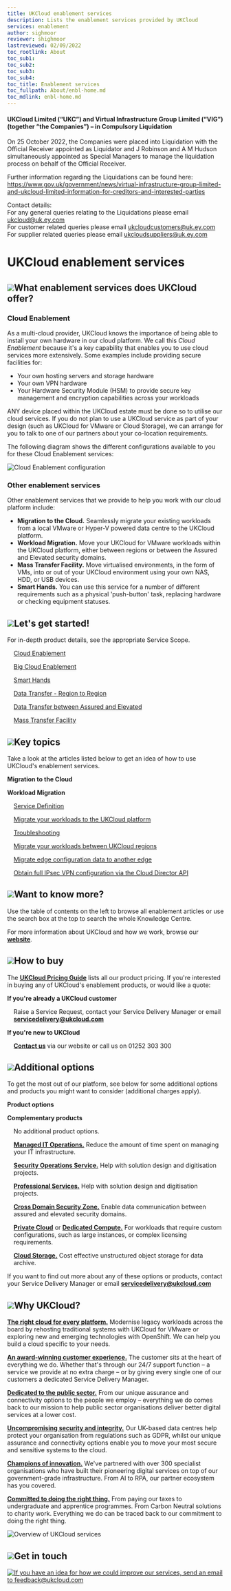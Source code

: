 ```yaml
---
title: UKCloud enablement services
description: Lists the enablement services provided by UKCloud
services: enablement
author: sighmoor
reviewer: shighmoor
lastreviewed: 02/09/2022
toc_rootlink: About
toc_sub1: 
toc_sub2:
toc_sub3:
toc_sub4:
toc_title: Enablement services
toc_fullpath: About/enbl-home.md
toc_mdlink: enbl-home.md
---
```


#### UKCloud Limited (“UKC”) and Virtual Infrastructure Group Limited (“VIG”) (together “the Companies”) – in Compulsory Liquidation

On 25 October 2022, the Companies were placed into Liquidation with the Official Receiver appointed as Liquidator and J Robinson and A M Hudson simultaneously appointed as Special Managers to manage the liquidation process on behalf of the Official Receiver.

Further information regarding the Liquidations can be found here: <https://www.gov.uk/government/news/virtual-infrastructure-group-limited-and-ukcloud-limited-information-for-creditors-and-interested-parties>

Contact details:<br>
For any general queries relating to the Liquidations please email <ukcloud@uk.ey.com><br>
For customer related queries please email <ukcloudcustomers@uk.ey.com><br>
For supplier related queries please email <ukcloudsuppliers@uk.ey.com>

# UKCloud enablement services

<div class="row">
  <div class="col-md-12">
    <h2><img src="images/home-ukc-logo.png">What enablement services does UKCloud offer?</h2>
  </div>
</div>

<div class="row">
  <div class="col-md-12">
    <h3>Cloud Enablement</h2>
  </div>
</div>

<div class="row">
  <div class="col-md-12">
    <p>As a multi-cloud provider, UKCloud knows the importance of being able to install your own hardware in our cloud platform. We call this <em>Cloud Enablement</em> because it's a key capability that enables you to use cloud services more extensively. Some examples include providing secure facilities for:</p>
    <ul>
      <li>Your own hosting servers and storage hardware</li>
      <li>Your own VPN hardware</li>
      <li>Your Hardware Security Module (HSM) to provide secure key management and encryption capabilities across your workloads</li>
    </ul>
    <p>ANY device placed within the UKCloud estate must be done so to utilise our cloud services. If you do not plan to use a UKCloud service as part of your design (such as UKCloud for VMware or Cloud Storage), we can arrange for you to talk to one of our partners about your co-location requirements.</p>
    <p>The following diagram shows the different configurations available to you for these Cloud Enablement services:</p>
    <img src="images/enbl-config.png" alt="Cloud Enablement configuration">
  </div>
</div>

<div class="row">
  <div class="col-md-12">
    <h3>Other enablement services</h2>
  </div>
</div>

<div class="row">
  <div class="col-md-12">
    <p>Other enablement services that we provide to help you work with our cloud platform include:</p>
    <ul>
      <li><strong>Migration to the Cloud.</strong> Seamlessly migrate your existing workloads from a local VMware or Hyper-V powered data centre to the UKCloud platform.</li>
      <li><strong>Workload Migration.</strong> Move your UKCloud for VMware workloads within the UKCloud platform, either between regions or between the Assured and Elevated security domains.</li>
      <li><strong>Mass Transfer Facility.</strong> Move virtualised environments, in the form of VMs, into or out of your UKCloud environment using your own NAS, HDD, or USB devices.</li>
      <li><strong>Smart Hands.</strong> You can use this service for a number of different requirements such as a physical 'push-button' task, replacing hardware or checking equipment statuses.</li>
    </ul>

<!-- begin Getting Started -->

<div class="row">
  <div class="col-md-12">
    <h2><img src="images/home-ukc-logo.png">Let's get started!</h2>
    <p>For in-depth product details, see the appropriate Service Scope.</p>
  </div>
</div>

<div class="row">
  <div class="col-md-6">
    <p style="margin-left:15px"><a href="enbl-sco-hosting.md">Cloud Enablement</a></p>
    <p style="margin-left:15px"><a href="enbl-sco-bigcolo.md">Big Cloud Enablement</a></p>
    <p style="margin-left:15px"><a href="enbl-sco-smart-hands.md">Smart Hands</a></p>
  </div>
  <div class="col-md-6">
    <p style="margin-left:15px"><a href="enbl-sco-transfer-regions.md">Data Transfer - Region to Region</a></p>
    <p style="margin-left:15px"><a href="enbl-sco-transfer-assured-elevated.md">Data Transfer between Assured and Elevated</a></p>
    <p style="margin-left:15px"><a href="enbl-sco-mtf-nas.md">Mass Transfer Facility</a></p>
    </ul>
  </div>
</div>

<!-- end Getting Started -->

<!-- begin List of Articles -->

<div class="row">
  <div class="col-md-12">
    <h2><img src="images/home-ukc-logo.png">Key topics</h2>
  </div>
</div>

<div class="row">
  <div class="col-md-12">
    <p>Take a look at the articles listed below to get an idea of how to use UKCloud's enablement services.</p>
  </div>
</div>

<div class="row">
  <div class="col-md-6">
    <p><strong>Migration to the Cloud</strong></p>
  </div>
  <div class="col-md-6">
    <p><strong>Workload Migration</strong></p>
  </div>
</div>

<div class="row">
  <div class="col-md-6">
    <p style="margin-left:15px"><a href="[migr-how-zerto-migrate-to-ukcloud.md](https://ukcloud.com/app/uploads/2022/08/ukc-svc-235-migration-to-the-cloud-service-definition-13.0.pdf)">Service Definition</a></p>
    <p style="margin-left:15px"><a href="migr-how-zerto-migrate-to-ukcloud.md">Migrate your workloads to the UKCloud platform</a></p>
    <p style="margin-left:15px"><a href="migr-ref-troubleshooting.md">Troubleshooting</a></p>
  </div>
  <div class="col-md-6">
    <p style="margin-left:15px"><a href="enbl-how-zerto-migrate-between-regions.md">Migrate your workloads between UKCloud regions</a></p>
    <p style="margin-left:15px"><a href="enbl-how-migrate-edge-config.md">Migrate edge configuration data to another edge</a></p>
    <p style="margin-left:15px"><a href="enbl-how-obtain-vpn-config.md">Obtain full IPsec VPN configuration via the Cloud Director API</a></p>
  </div></div>

<!-- end List of Articles -->

<!-- begin Find More -->

<div class="row">
  <div class="col-md-12">
    <h2><img src="images/home-ukc-logo.png">Want to know more?</h2>
  </div>
</div>

<div class="row">
  <div class="col-md-12">
    <p>Use the table of contents on the left to browse all enablement articles or use the search box at the top to search the whole Knowledge Centre.</p>
    <p>For more information about UKCloud and how we work, browse our <a href="https://ukcloud.com/"><strong>website</strong></a>.</p>
  </div>
</div>

<!-- end Find More -->

<!-- begin How to Buy -->

<div class="row">
  <div class="col-md-12">
    <h2><img src="images/home-ukc-logo.png"">How to buy</h2>
  </div>
</div>

<div class="row">
  <div class="col-md-12">
    <p>The <a href="https://ukcloud.com/pricing-guide"><strong>UKCloud Pricing Guide</strong></a> lists all our product pricing. If you're interested in buying any of UKCloud's enablement products, or would like a quote:</p>
  </div>
</div>

<div class="row">
  <div class="col-md-6">
    <p><strong>If you're already a UKCloud customer</strong></p>
    <p style="margin-left:15px">Raise a Service Request, contact your Service Delivery Manager or email <a href="mailto:servicedelivery@ukcloud.com"><strong>servicedelivery@ukcloud.com</strong></a></p>
  </div>
  <div class="col-md-6">
    <p><strong>If you're new to UKCloud</strong></p>
    <p style="margin-left:15px"><a href="https://ukcloud.com/contact/"><strong>Contact us</strong></a> via our website or call us on 01252 303 300</p>
  </div>
</div>

<!-- end How to Buy -->

<!-- begin Additional Products -->

<div class="row">
  <div class="col-md-12">
    <h2><img src="images/home-ukc-logo.png">Additional options</h2>
  </div>
</div>

<div class="row">
  <div class="col-md-12">
    <p>To get the most out of our platform, see below for some additional options and products you might want to consider (additional charges apply).</p>
  </div>
</div>

<div class="row">
  <div class="col-md-6">
    <p><strong>Product options</strong></p>
  </div>
  <div class="col-md-6">
    <p><strong>Complementary products</strong></p>
  </div>
</div>

<div class="row">
  <div class="col-md-6">
      <p style="margin-left:15px">No additional product options.</p>  
  </div>
  <div class="col-md-6">
      <p style="margin-left:15px"><a href="https://ukcloud.com/app/uploads/2022/08/ukc-svc-251-managed-it-operations-service-definition-13.0.pdf"><strong>Managed IT Operations.</strong></a> Reduce the amount of time spent on managing your IT infrastructure.</p>
      <p style="margin-left:15px"><a href="https://ukcloud.com/app/uploads/2022/08/ukc-svc-239-security-operations-service-service-definition-13.0.pdf"><strong>Security Operations Service.</strong></a> Help with solution design and digitisation projects.</p>
      <p style="margin-left:15px"><a href="https://ukcloud.com/app/uploads/2022/08/ukc-svc-232-ukcloud-professional-services-service-definition-13.0-1.pdf"><strong>Professional Services.</strong></a> Help with solution design and digitisation projects.</p>
      <p style="margin-left:15px"><a href="https://ukcloud.com/app/uploads/2022/08/ukc-svc-230-cross-domain-security-zone-service-definition-13.0-1.pdf"><strong>Cross Domain Security Zone.</strong></a> Enable data communication between assured and elevated security domains.</p>
      <p style="margin-left:15px"><a href="https://ukcloud.com/app/uploads/2022/08/ukc-svc-236-private-cloud-service-definition-13.0.pdf"><strong>Private Cloud</strong></a> or <a href="https://ukcloud.com/app/uploads/2022/08/ukc-svc-227-dedicated-compute-v2-service-definition-13.0.pdf"><strong>Dedicated Compute.</strong></a> For workloads that require custom configurations, such as large instances, or complex licensing requirements.</p>
      <p style="margin-left:15px"><a href="https://ukcloud.com/app/uploads/2022/08/ukc-svc-229-cloud-storage-service-definition-13.0-2.pdf"><strong>Cloud Storage.</strong></a> Cost effective unstructured object storage for data archive.</p>
  </div>
</div>

<div class="row">
  <div class="col-md-12">
    <p>If you want to find out more about any of these options or products, contact your Service Delivery Manager or email <a href="mailto:servicedelivery@ukcloud.com"><strong>servicedelivery@ukcloud.com</strong></a></p>
  </div>
</div>

<!-- end Additional Products -->

<!-- begin Why UKCloud -->

<div class="row">
  <div class="col-md-12">
    <h2><img src="images/home-ukc-logo.png">Why UKCloud?</h2>
  </div>
</div>

<div class="row">
  <div class="col-md-4">
    <p><strong><a href="https://ukcloud.com/our-platform/">The right cloud for every platform.</a></strong> Modernise legacy workloads across the board by rehosting traditional systems with UKCloud for VMware or exploring new and emerging technologies with OpenShift. We can help you build a cloud specific to your needs.</p>
  </div>
  <div class="col-md-4">
    <p><strong><a href="https://ukcloud.com/ukcloud-support/customer-experience/">An award-winning customer experience.</a></strong> The customer sits at the heart of everything we do. Whether that's through our 24/7 support function – a service we provide at no extra charge – or by giving every single one of our customers a dedicated Service Delivery Manager.</p>
  </div>
  <div class="col-md-4">
    <p><strong><a href="https://ukcloud.com/sectors/">Dedicated to the public sector.</a></strong> From our unique assurance and connectivity options to the people we employ &ndash; everything we do comes back to our mission to help public sector organisations deliver better digital services at a lower cost.</p>
  </div>
</div>

<div class="row">
  <div class="col-md-4">
    <p><strong><a href="https://ukcloud.com/governance/">Uncompromising security and integrity.</a></strong> Our UK-based data centres help protect your organisation from regulations such as GDPR, whilst our unique assurance and connectivity options enable you to move your most secure and sensitive systems to the cloud.</p>
  </div>
  <div class="col-md-4">
    <p><strong><a href="https://ukcloud.com/solutions/public-sector-innovation/">Champions of innovation.</a></strong> We've partnered with over 300 specialist organisations who have built their pioneering digital services on top of our government-grade infrastructure. From AI to RPA, our partner ecosystem has you covered.</p>
  </div>
  <div class="col-md-4">
    <p><strong><a href="https://ukcloud.com/why-ukcloud/social-value-overview/">Committed to doing the right thing.</a></strong> From paying our taxes to undergraduate and apprentice programmes. From Carbon Neutral solutions to charity work. Everything we do can be traced back to our commitment to doing the right thing.</p>
  </div>
</div>

<div class="row">
  <div class="col-md-12 text-center">
    <img src="images/ukc-services-g13.png" alt="Overview of UKCloud services">
  </div>
</div>

<!-- end Why UKCloud -->

<!-- begin Feedback -->

<div class="row">
  <div class="col-md-12">
    <h2><img src="images/home-ukc-logo.png">Get in touch</h2>
  </div>
</div>

<div class="row">
  <div class="col-md-12">
    <a class="banner-link" href="mailto:feedback@ukcloud.com"><img src="images/banner.jpg" alt="If you have an idea for how we could improve our services, send an email to feedback@ukcloud.com"></a>
  </div>
</div>

<!-- end Feedback -->
